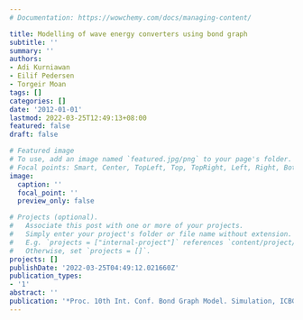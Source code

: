 ```yaml
---
# Documentation: https://wowchemy.com/docs/managing-content/

title: Modelling of wave energy converters using bond graph
subtitle: ''
summary: ''
authors:
- Adi Kurniawan
- Eilif Pedersen
- Torgeir Moan
tags: []
categories: []
date: '2012-01-01'
lastmod: 2022-03-25T12:49:13+08:00
featured: false
draft: false

# Featured image
# To use, add an image named `featured.jpg/png` to your page's folder.
# Focal points: Smart, Center, TopLeft, Top, TopRight, Left, Right, BottomLeft, Bottom, BottomRight.
image:
  caption: ''
  focal_point: ''
  preview_only: false

# Projects (optional).
#   Associate this post with one or more of your projects.
#   Simply enter your project's folder or file name without extension.
#   E.g. `projects = ["internal-project"]` references `content/project/deep-learning/index.md`.
#   Otherwise, set `projects = []`.
projects: []
publishDate: '2022-03-25T04:49:12.021660Z'
publication_types:
- '1'
abstract: ''
publication: '*Proc. 10th Int. Conf. Bond Graph Model. Simulation, ICBGM*'
---
```

